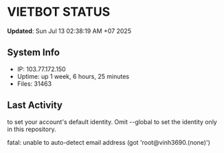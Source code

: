 # VIETBOT STATUS
**Updated**: Sun Jul 13 02:38:19 AM +07 2025

## System Info
- IP: 103.77.172.150
- Uptime: up 1 week, 6 hours, 25 minutes
- Files: 31463

## Last Activity

to set your account's default identity.
Omit --global to set the identity only in this repository.

fatal: unable to auto-detect email address (got 'root@vinh3690.(none)')
